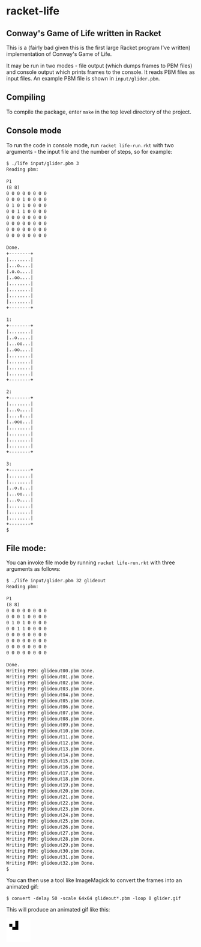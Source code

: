 # racket-life
## Conway's Game of Life written in Racket

This is a (fairly bad given this is the first large Racket program I've written) implementation of Conway's Game of Life.

It may be run in two modes - file output (which dumps frames to PBM files) and console output which prints frames to the console.  It reads PBM files as input files.  An example PBM file is shown in `input/glider.pbm`.

## Compiling

To compile the package, enter `make` in the top level directory of the project.

## Console mode

To run the code in console mode, run `racket life-run.rkt` with two arguments - the input file and the number of steps, so for example:

```
$ ./life input/glider.pbm 3
Reading pbm:

P1
(8 8)
0 0 0 0 0 0 0 0 
0 0 0 1 0 0 0 0 
0 1 0 1 0 0 0 0 
0 0 1 1 0 0 0 0 
0 0 0 0 0 0 0 0 
0 0 0 0 0 0 0 0 
0 0 0 0 0 0 0 0 
0 0 0 0 0 0 0 0 

Done.
+--------+
|........|
|...o....|
|.o.o....|
|..oo....|
|........|
|........|
|........|
|........|
+--------+

1:
+--------+
|........|
|..o.....|
|...oo...|
|..oo....|
|........|
|........|
|........|
|........|
+--------+

2:
+--------+
|........|
|...o....|
|....o...|
|..ooo...|
|........|
|........|
|........|
|........|
+--------+

3:
+--------+
|........|
|........|
|..o.o...|
|...oo...|
|...o....|
|........|
|........|
|........|
+--------+
$
```

## File mode:

You can invoke file mode by running `racket life-run.rkt` with three arguments as follows:

```
$ ./life input/glider.pbm 32 glideout
Reading pbm:

P1
(8 8)
0 0 0 0 0 0 0 0 
0 0 0 1 0 0 0 0 
0 1 0 1 0 0 0 0 
0 0 1 1 0 0 0 0 
0 0 0 0 0 0 0 0 
0 0 0 0 0 0 0 0 
0 0 0 0 0 0 0 0 
0 0 0 0 0 0 0 0 

Done.
Writing PBM: glideout00.pbm Done.
Writing PBM: glideout01.pbm Done.
Writing PBM: glideout02.pbm Done.
Writing PBM: glideout03.pbm Done.
Writing PBM: glideout04.pbm Done.
Writing PBM: glideout05.pbm Done.
Writing PBM: glideout06.pbm Done.
Writing PBM: glideout07.pbm Done.
Writing PBM: glideout08.pbm Done.
Writing PBM: glideout09.pbm Done.
Writing PBM: glideout10.pbm Done.
Writing PBM: glideout11.pbm Done.
Writing PBM: glideout12.pbm Done.
Writing PBM: glideout13.pbm Done.
Writing PBM: glideout14.pbm Done.
Writing PBM: glideout15.pbm Done.
Writing PBM: glideout16.pbm Done.
Writing PBM: glideout17.pbm Done.
Writing PBM: glideout18.pbm Done.
Writing PBM: glideout19.pbm Done.
Writing PBM: glideout20.pbm Done.
Writing PBM: glideout21.pbm Done.
Writing PBM: glideout22.pbm Done.
Writing PBM: glideout23.pbm Done.
Writing PBM: glideout24.pbm Done.
Writing PBM: glideout25.pbm Done.
Writing PBM: glideout26.pbm Done.
Writing PBM: glideout27.pbm Done.
Writing PBM: glideout28.pbm Done.
Writing PBM: glideout29.pbm Done.
Writing PBM: glideout30.pbm Done.
Writing PBM: glideout31.pbm Done.
Writing PBM: glideout32.pbm Done.
$ 
```

You can then use a tool like ImageMagick to convert the frames into an animated gif:

```
$ convert -delay 50 -scale 64x64 glideout*.pbm -loop 0 glider.gif
```

This will produce an animated gif like this:

![example animation](images/glider.gif)


